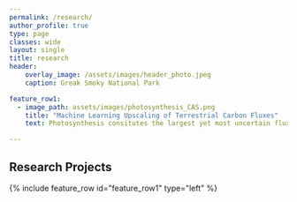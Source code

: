```yaml
---
permalink: /research/
author_profile: true
type: page
classes: wide
layout: single
title: research
header:
    overlay_image: /assets/images/header_photo.jpeg
    caption: Greak Smoky National Park

feature_row1:
  - image_path: assets/images/photosynthesis_CAS.png
    title: "Machine Learning Upscaling of Terrestrial Carbon Fluxes"
    text: Photosynthesis consitutes the largest yet most uncertain flux in terrestrial carbon cycle. By far, the most accurate measurements of ecosystem-level photosynthesis, also called the Gross Primary Productivity (GPP), come from networks of eddy covariance flux towers. Flux sites, however, are only sparsely and evenly distributed, and thus unable to inform the spatial and temporal dynamics of GPP at global scale. Here we combine machine learning and physical constraints to upscale GPP measurements from flux tower sites to wall-to-wall global maps. We aim to rescontruct the temporal GPP variability induced by both climate and land surface changes. \n papers

---
```


## Research Projects

{% include feature_row id="feature_row1" type="left" %}
